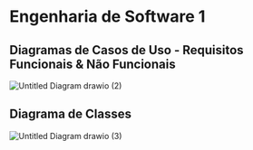 
# Engenharia de Software 1

## Diagramas de Casos de Uso - Requisitos Funcionais & Não Funcionais

![Untitled Diagram drawio (2)](https://user-images.githubusercontent.com/86848721/158173684-236ac688-c592-45b1-a058-d9e13f630ae2.png)

## Diagrama de Classes 

![Untitled Diagram drawio (3)](https://user-images.githubusercontent.com/86848721/158175143-60f9aefe-92c7-4f31-9043-83449143c897.png)

